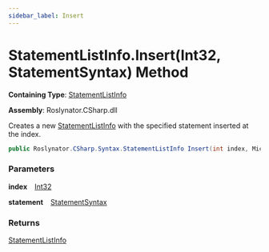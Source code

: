 ```yaml
---
sidebar_label: Insert
---
```


# StatementListInfo\.Insert\(Int32, StatementSyntax\) Method

**Containing Type**: [StatementListInfo](../index.md)

**Assembly**: Roslynator\.CSharp\.dll

  
Creates a new [StatementListInfo](../index.md) with the specified statement inserted at the index\.

```csharp
public Roslynator.CSharp.Syntax.StatementListInfo Insert(int index, Microsoft.CodeAnalysis.CSharp.Syntax.StatementSyntax statement)
```

### Parameters

**index** &ensp; [Int32](https://docs.microsoft.com/en-us/dotnet/api/system.int32)

**statement** &ensp; [StatementSyntax](https://docs.microsoft.com/en-us/dotnet/api/microsoft.codeanalysis.csharp.syntax.statementsyntax)

### Returns

[StatementListInfo](../index.md)

